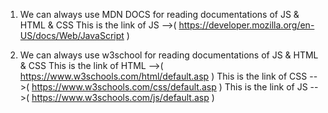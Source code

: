 1) We can always use MDN DOCS for reading documentations of JS & HTML & CSS
This is the link of JS -->( https://developer.mozilla.org/en-US/docs/Web/JavaScript )

2) We can always use w3school for reading documentations of JS & HTML & CSS
This is the link of HTML -->( https://www.w3schools.com/html/default.asp )
This is the link of CSS -->( https://www.w3schools.com/css/default.asp )
This is the link of JS -->( https://www.w3schools.com/js/default.asp )
